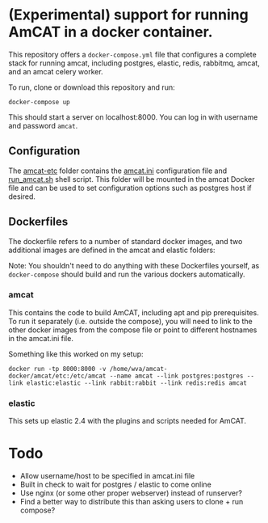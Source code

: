 # (Experimental) support for running AmCAT in a docker container.

This repository offers a `docker-compose.yml` file that configures a complete stack for running amcat, including postgres, elastic, redis, rabbitmq, amcat, and an amcat celery worker. 

To run, clone or download this repository and run:

```{sh}
docker-compose up
```

This should start a server on localhost:8000. You can log in with username and password `amcat`. 

## Configuration

The [amcat-etc](amcat-etc) folder contains the [amcat.ini](amcat-etc/amcat.ini) configuration file and [run_amcat.sh](amcat-etc/run_amcat.sh) shell script. 
This folder will be mounted in the amcat Docker file and can be used to set configuration options such as postgres host if desired. 

## Dockerfiles

The dockerfile refers to a number of standard docker images, and two additional images are defined in the amcat and elastic folders:

Note: You shouldn't need to do anything with these Dockerfiles yourself, as `docker-compose` should build and run the various dockers automatically. 

### amcat 

This contains the code to build AmCAT, including apt and pip prerequisites. To run it separately (i.e. outside the compose), you will need to link to the other docker images from the compose file or point to different hostnames in the amcat.ini file. 

Something like this worked on my setup:

```{sh}
docker run -tp 8000:8000 -v /home/wva/amcat-docker/amcat/etc:/etc/amcat --name amcat --link postgres:postgres --link elastic:elastic --link rabbit:rabbit --link redis:redis amcat
```
### elastic

This sets up elastic 2.4 with the plugins and scripts needed for AmCAT. 

# Todo

- Allow username/host to be specified in amcat.ini file
- Built in check to wait for postgres / elastic to come online
- Use nginx (or some other proper webserver) instead of runserver?
- Find a better way to distribute this than asking users to clone + run compose?
